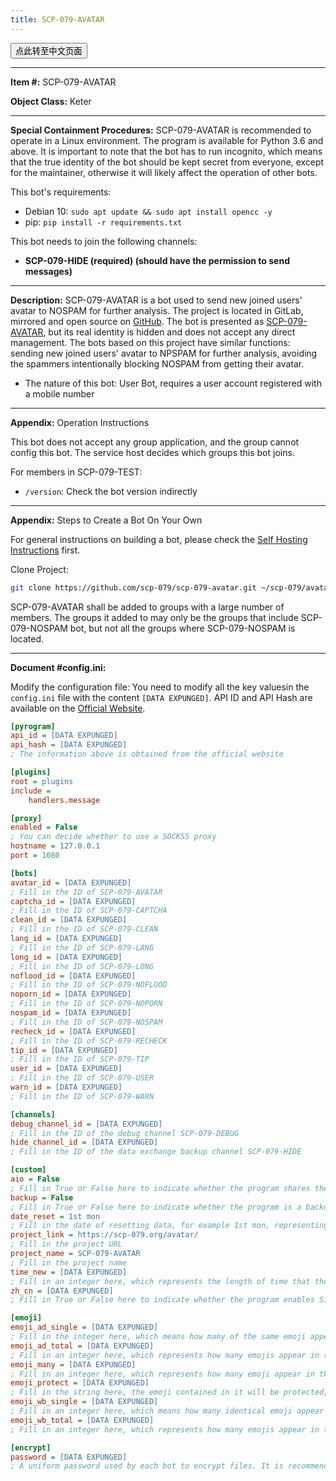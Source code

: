 ```yaml
---
title: SCP-079-AVATAR
---
```


<button onmouseover="PlaySound('totop1')" onmouseout="StopSound('totop1')" onclick="window.location.href = '/avatar-zh/';" class="zh">点此转至中文页面</button>

---

**Item #:** SCP-079-AVATAR

**Object Class:** Keter

---

**Special Containment Procedures:** SCP-079-AVATAR is recommended to operate in a Linux environment. The program is available for Python 3.6 and above. It is important to note that the bot has to run incognito, which means that the true identity of the bot should be kept secret from everyone, except for the maintainer, otherwise it will likely affect the operation of other bots.

This bot's requirements:

- Debian 10: `sudo apt update && sudo apt install opencc -y`
- pip: `pip install -r requirements.txt`

This bot needs to join the following channels:

- **SCP-079-HIDE (required) (should have the permission to send messages)**

---

**Description:** SCP-079-AVATAR is a bot used to send new joined users' avatar to NOSPAM for further analysis. The project is located in GitLab, mirrored and open source on [GitHub](https://github.com/scp-079/scp-079-avatar). The bot is presented as <a href="https://t.me/SCP_079_AVATAR_BOT" class="079" target="_blank">SCP-079-AVATAR</a>, but its real identity is hidden and does not accept any direct management. The bots based on this project have similar functions: sending new joined users' avatar to NPSPAM for further analysis, avoiding the spammers intentionally blocking NOSPAM from getting their avatar.

- The nature of this bot: User Bot, requires a user account registered with a mobile number

---

<span id="manual"></span>

**Appendix:** Operation Instructions

This bot does not accept any group application, and the group cannot config this bot. The service host decides which groups this bot joins.

For members in SCP-079-TEST:

- `/version`: Check the bot version indirectly

---

**Appendix:** Steps to Create a Bot On Your Own

For general instructions on building a bot, please check the [Self Hosting Instructions](/how/) first.

Clone Project:

```bash
git clone https://github.com/scp-079/scp-079-avatar.git ~/scp-079/avatar
```

SCP-079-AVATAR shall be added to groups with a large number of members. The groups it added to may only be the groups that include SCP-079-NOSPAM bot, but not all the groups where SCP-079-NOSPAM is located.

---

**Document #config.ini:**

Modify the configuration file: You need to modify all the key values ​​in the `config.ini` file with the content `[DATA EXPUNGED]`. API ID and API Hash are available on the [Official Website](https://my.telegram.org).

```ini
[pyrogram]
api_id = [DATA EXPUNGED]
api_hash = [DATA EXPUNGED]
; The information above is obtained from the official website

[plugins]
root = plugins
include =
    handlers.message

[proxy]
enabled = False
; You can decide whether to use a SOCKS5 proxy
hostname = 127.0.0.1
port = 1080

[bots]
avatar_id = [DATA EXPUNGED]
; Fill in the ID of SCP-079-AVATAR
captcha_id = [DATA EXPUNGED]
; Fill in the ID of SCP-079-CAPTCHA
clean_id = [DATA EXPUNGED]
; Fill in the ID of SCP-079-CLEAN
lang_id = [DATA EXPUNGED]
; Fill in the ID of SCP-079-LANG
long_id = [DATA EXPUNGED]
; Fill in the ID of SCP-079-LONG
noflood_id = [DATA EXPUNGED]
; Fill in the ID of SCP-079-NOFLOOD
noporn_id = [DATA EXPUNGED]
; Fill in the ID of SCP-079-NOPORN
nospam_id = [DATA EXPUNGED]
; Fill in the ID of SCP-079-NOSPAM
recheck_id = [DATA EXPUNGED]
; Fill in the ID of SCP-079-RECHECK
tip_id = [DATA EXPUNGED]
; Fill in the ID of SCP-079-TIP
user_id = [DATA EXPUNGED]
; Fill in the ID of SCP-079-USER
warn_id = [DATA EXPUNGED]
; Fill in the ID of SCP-079-WARN

[channels]
debug_channel_id = [DATA EXPUNGED]
; Fill in the ID of the debug channel SCP-079-DEBUG
hide_channel_id = [DATA EXPUNGED]
; Fill in the ID of the data exchange backup channel SCP-079-HIDE

[custom]
aio = False
; Fill in True or False here to indicate whether the program shares the same bot account with other programs
backup = False
; Fill in True or False here to indicate whether the program is a backup copy
date_reset = 1st mon
; Fill in the date of resetting data, for example 1st mon, representing the first Monday of every month
project_link = https://scp-079.org/avatar/
; Fill in the project URL
project_name = SCP-079-AVATAR
; Fill in the project name
time_new = [DATA EXPUNGED]
; Fill in an integer here, which represents the length of time that the user is determined to be a new user. It is used to re-check the avatar. The unit is second
zh_cn = [DATA EXPUNGED]
; Fill in True or False here to indicate whether the program enables Simplified Chinese mode

[emoji]
emoji_ad_single = [DATA EXPUNGED]
; Fill in the integer here, which means how many of the same emoji appear in the message are considered to be ad_ type phrases
emoji_ad_total = [DATA EXPUNGED]
; Fill in an integer here, which represents how many emojis appear in the message are considered ad_ type phrases
emoji_many = [DATA EXPUNGED]
; Fill in an integer here, which represents how many emoji appear in the message, it is considered that the message contains multiple emoji
emoji_protect = [DATA EXPUNGED]
; Fill in the string here, the emoji contained in it will be protected, and will not be counted in various judgments. There is no space in the string. Please represent an emoji in the form \UXXXXXXXX
emoji_wb_single = [DATA EXPUNGED]
; Fill in an integer here, which means how many identical emoji appear in the message are considered wb type phrases
emoji_wb_total = [DATA EXPUNGED]
; Fill in an integer here, which represents how many emojis appear in the message are considered wb phrases

[encrypt]
password = [DATA EXPUNGED]
; A uniform password used by each bot to encrypt files. It is recommended to use a random string of 16 characters in length
```

<audio src="/audio/door/dooropenpage.ogg" autoplay></audio>
<audio id="dooropen079" src="/audio/door/dooropen079.ogg"/>
